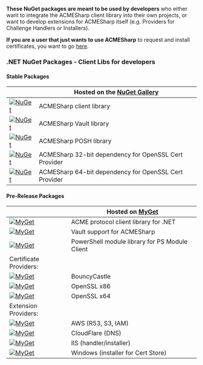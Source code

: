 **These NuGet packages are meant to be used by developers** who either want to integrate the ACMESharp client library into their own projects, or want to develop extensions for ACMESharp itself (e.g. Providers for Challenge Handlers or Installers).

**If you are a user that just wants to use ACMESharp** to request and install certificates, you want to go [here](https://github.com/ebekker/ACMESharp/wiki/%5BWIP%5D-Downloads:-PowerShell-Modules).

### .NET NuGet Packages - Client Libs for developers

#### Stable Packages

| | Hosted on the [NuGet Gallery](https://www.nuget.org/packages?q=Tags%3A%22acmesharp%22) |
|-|-|
| [![NuGet](https://img.shields.io/nuget/v/ACMESharp.svg)](https://www.nuget.org/packages/ACMESharp) | ACMESharp client library
| [![NuGet](https://img.shields.io/nuget/v/ACMESharp.Vault.svg)](https://www.nuget.org/packages/ACMESharp.Vault) | ACMESharp Vault library
| [![NuGet](https://img.shields.io/nuget/v/ACMESharp.POSH.svg)](https://www.nuget.org/packages/ACMESharp.POSH) | ACMESharp POSH library
| [![NuGet](https://img.shields.io/nuget/v/ACMESharp.PKI.Providers.OpenSslLib32.svg)](https://www.nuget.org/packages/ACMESharp.PKI.Providers.OpenSslLib32) | ACMESharp 32-bit dependency for OpenSSL Cert Provider
| [![NuGet](https://img.shields.io/nuget/v/ACMESharp.PKI.Providers.OpenSslLib64.svg)](https://www.nuget.org/packages/ACMESharp.PKI.Providers.OpenSslLib64) | ACMESharp 64-bit dependency for OpenSSL Cert Provider

#### Pre-Release Packages

| | Hosted on [MyGet](https://www.myget.org/gallery/acmesharp) |
|-|-|
| [![MyGet](https://img.shields.io/myget/acmesharp/v/ACMESharp.svg)](https://www.myget.org/feed/acmesharp/package/nuget/ACMESharp) | ACME protocol client library for .NET
| [![MyGet](https://img.shields.io/myget/acmesharp/v/ACMESharp.Vault.svg)](https://www.myget.org/feed/acmesharp/package/nuget/ACMESharp.Vault) | Vault support for ACMESharp
| [![MyGet](https://img.shields.io/myget/acmesharp/v/ACMESharp.POSH.svg)](https://www.myget.org/feed/acmesharp/package/nuget/ACMESharp.POSH) | PowerShell module library for PS Module Client
| Certificate Providers:
| [![MyGet](https://img.shields.io/myget/acmesharp/v/ACMESharp.PKI.Providers.BouncyCastle.svg)](https://www.myget.org/feed/acmesharp/package/nuget/ACMESharp.PKI.Providers.BouncyCastle) | BouncyCastle
| [![MyGet](https://img.shields.io/myget/acmesharp/v/ACMESharp.PKI.Providers.OpenSslLib32.svg)](https://www.myget.org/feed/acmesharp/package/nuget/ACMESharp.PKI.Providers.OpenSslLib32) | OpenSSL x86
| [![MyGet](https://img.shields.io/myget/acmesharp/v/ACMESharp.PKI.Providers.OpenSslLib64.svg)](https://www.myget.org/feed/acmesharp/package/nuget/ACMESharp.PKI.Providers.OpenSslLib64) | OpenSSL x64
| Extension Providers:
| [![MyGet](https://img.shields.io/myget/acmesharp/v/ACMESharp.Providers.AWS.svg)](https://www.myget.org/feed/acmesharp/package/nuget/ACMESharp.Providers.AWS) | AWS (R53, S3, IAM)
| [![MyGet](https://img.shields.io/myget/acmesharp/v/ACMESharp.Providers.CloudFlare.svg)](https://www.myget.org/feed/acmesharp/package/nuget/ACMESharp.Providers.CloudFlare) | CloudFlare (DNS)
| [![MyGet](https://img.shields.io/myget/acmesharp/v/ACMESharp.Providers.IIS.svg)](https://www.myget.org/feed/acmesharp/package/nuget/ACMESharp.Providers.IIS) | IIS (handler/installer)
| [![MyGet](https://img.shields.io/myget/acmesharp/v/ACMESharp.Providers.Windows.svg)](https://www.myget.org/feed/acmesharp/package/nuget/ACMESharp.Providers.Windows) | Windows (installer for Cert Store)

